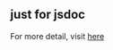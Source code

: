 ## just for jsdoc

For more detail, visit [here](https://github.com/elastos/Elastos.Trinity.ToolChains/tree/master/doc)